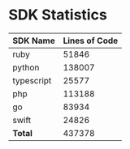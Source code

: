 # SDK Statistics

| SDK Name | Lines of Code |
| -------- | ------------- |
| ruby | 51846 |
| python | 138007 |
| typescript | 25577 |
| php | 113188 |
| go | 83934 |
| swift | 24826 |
| **Total** | 437378 |
